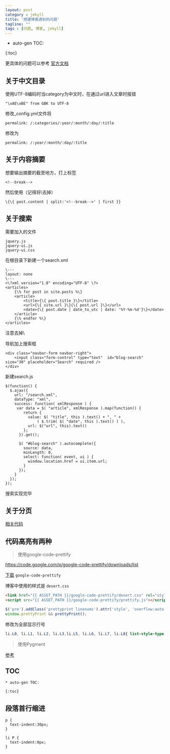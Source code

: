 ```yaml
---
layout: post
category : jekyll
title: '搭建博客遇到的问题'
tagline: ""
tags : [问题, 博客, jekyll]
---
```


* auto-gen TOC:

{:toc}

<div class="alert alert-danger alert-margin" role="alert">
	更具体的问题可以参考
	<a href="http://jekyllrb.com/">官方文档</a>
</div>

## 关于中文目录

使用UTF-8编码时当category为中文时，在通过url进入文章时报错

	"\xAE\xBE" from GBK to UTF-8

修改_config.yml文件将

	permalink: /:categories/:year/:month/:day/:title

修改为

	permalink: /:year/:month/:day/:title

## 关于内容摘要

想要输出摘要的截至地方，打上标签

	<!--break-->

<!--break-->

然后使用（记得将\去掉）

	\{\{ post.content | split:'<!--break-->' | first }}

## 关于搜索

需要加入的文件

	jquery.js
	jquery-ui.js
	jquery-ui.css

在根目录下新建一个search.xml

	\---
	layout: none
	\---
	<\?xml version="1.0" encoding="UTF-8" \?>
	<articles>
	    {\% for post in site.posts %\}
	    <article>
	        <title>{\{ post.title }\}</title>
	        <url>{\{ site.url }\}{\{ post.url }\}</url>
	        <date>{\{ post.date | date_to_utc | date: '%Y-%m-%d'}\}</date>
	    </article>
	    {\% endfor %\}
	</articles>

注意去掉\

导航加上搜索框

	<div class="navbar-form navbar-right">       
		<input class="form-control" type="text"  id="blog-search" size="30" placeholder="Search" required />
	</div>

新建search.js

	$(function() {
	  $.ajax({
	    url: "/search.xml",
	    dataType: "xml",
	    success: function( xmlResponse ) {
	     var data = $( "article", xmlResponse ).map(function() {
	        return {
	          value: $( "title", this ).text() + ", " +
	              ( $.trim( $( "date", this ).text() ) ),
	          url: $("url", this).text()
	        };
	      }).get();

	      $( "#blog-search" ).autocomplete({
	        source: data,
	        minLength: 0,
	        select: function( event, ui ) {
	          window.location.href = ui.item.url;
	        }
	      });
	    }
	  });
	});

搜索实现完毕

## 关于分页

[相关代码](http://jekyllrb.com/docs/pagination/)

## 代码高亮有两种

> 使用google-code-prettify

https://code.google.com/p/google-code-prettify/downloads/list

[下载](https://code.google.com/p/google-code-prettify/downloads/list) `google-code-prettify`

博客中使用的样式是 `desert.css`

```html
<link href="{{ ASSET_PATH }}/google-code-prettify/desert.css" rel="stylesheet">
<script src="{{ ASSET_PATH }}/google-code-prettify/prettify.js"></script>
```

```javascript
$('pre').addClass('prettyprint linenums').attr('style', 'overflow:auto');
window.prettyPrint && prettyPrint();
```

修改为全部显示行号

```css
li.L0, li.L1, li.L2, li.L3,li.L5, li.L6, li.L7, li.L8{ list-style-type: decimal !important }
```

> 使用Pygment 

[参考](http://pygments.org/docs/cmdline/)

## TOC

`* auto-gen TOC:`

`{:toc}`

## 段落首行缩进

	p {
	  text-indent:30px;
	}

	li P {
	  text-indent:0px;
	}










